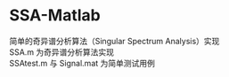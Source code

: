 # SSA-Matlab
简单的奇异谱分析算法（Singular Spectrum Analysis）实现  
SSA.m 为奇异谱分析算法实现  
SSAtest.m 与 Signal.mat 为简单测试用例  
